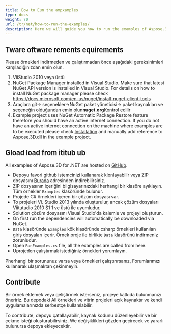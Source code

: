 ```yaml
---
title: Eow to Eun the ampxamples
type: docs
weight: 70
url: /tr/net/how-to-run-the-examples/
description: Here we will guide you how to run the examples of Aspose.3D for .NET.
---
```

##  **Tware oftware rements equirements**
Please örnekleri indirmeden ve çalıştırmadan önce aşağıdaki gereksinimleri karşıladığınızdan emin olun.

1. ViiStudio 2010 veya üstü
1. NuGet Package Manager installed in Visual Studio. Make sure that latest NuGet API version is installed in Visual Studio. For details on how to install NuGet package manager please check <https://docs.microsoft.com/en-us/nuget/install-nuget-client-tools>
1. Araçlara git-> seçenekler->NuGet paket yöneticisi-> paket kaynakları ve seçeneğin olduğundan emin olun**nuget.org**Kontrol edilir
1. Example project uses NuGet Automatic Package Restore feature therefore you should have an active internet connection. If you do not have an active internet connection on the machine where examples are to be executed please check [Installation](/3d/net/installation/) and manually add reference to Aspose.3D.dll in the example project.
##  **Gload load from ititub ub**
All examples of Aspose.3D for .NET are hosted on [GitHub](https://github.com/aspose-3d/Aspose.3D-for-.NET).

- Depoyu favori github istemcinizi kullanarak klonlayabilir veya ZIP dosyasını [Burada](https://github.com/aspose-3d/Aspose.3D-for-.NET/archive/master.zip) adresinden indirebilirsiniz.
- ZIP dosyasının içeriğini bilgisayarınızdaki herhangi bir klasöre ayıklayın. Tüm örnekler `Examples` klasöründe bulunur.
- Projede C# örnekleri içeren bir çözüm dosyası var.
- To projeleri Vi. Studio 2013 yılında oluşturulur, ancak çözüm dosyaları Viitutudio 2010 S1 1 ve üstü ile uyumludur.
- Solution çözüm dosyasını Visual Studio'da kalemle ve projeyi oluşturun.
- On first run the dependencies will automatically be downloaded via NuGet.
- `Data` klasöründe `Examples` kök klasöründe csharp örnekleri kullanılan giriş dosyaları içerir. Örnek proje ile birlikte `Data` klasörünü indirmeniz zorunludur.
- Open `RunExamples.cs` file, all the examples are called from here.
- Uprojeden çalıştırmak istediğiniz örnekleri yorumlayın.

Pherhangi bir sorununuz varsa veya örnekleri çalıştırırsanız, Forumlarımızı kullanarak ulaşmaktan çekinmeyin.
##  **Contribute**
Bir örnek eklemek veya geliştirmek isterseniz, projeye katkıda bulunmanızı öneririz. Bu depodaki All örnekleri ve vitrin projeleri açık kaynaktır ve kendi uygulamalarınızda serbestçe kullanılabilir.

To contribute, depoyu çatallayabilir, kaynak kodunu düzenleyebilir ve bir çekme isteği oluşturabilirsiniz. We değişiklikleri gözden geçirecek ve yararlı bulunursa depoya ekleyecektir.
